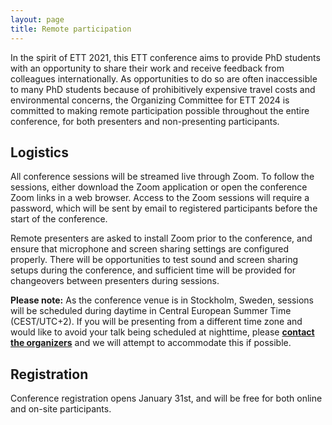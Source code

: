 ```yaml
---
layout: page
title: Remote participation
---
```


In the spirit of ETT 2021, this ETT conference aims to provide PhD students with an opportunity to share their work and receive feedback from colleagues internationally. As opportunities to do so are often inaccessible to many PhD students because of prohibitively expensive travel costs and environmental concerns, the Organizing Committee for ETT 2024 is committed to making remote participation possible throughout the entire conference, for both presenters and non-presenting participants. 

## Logistics

All conference sessions will be streamed live through Zoom. To follow the sessions, either download the Zoom application or open the conference Zoom links in a web browser. Access to the Zoom sessions will require a password, which will be sent by email to registered participants before the start of the conference.

Remote presenters are asked to install Zoom prior to the conference, and ensure that microphone and screen sharing settings are configured properly. There will be opportunities to test sound and screen sharing setups during the conference, and sufficient time will be provided for changeovers between presenters during sessions.

**Please note:** As the conference venue is in Stockholm, Sweden, sessions will be scheduled during daytime in Central European Summer Time (CEST/UTC+2). If you will be presenting from a different time zone and would like to avoid your talk being scheduled at nighttime, please [**contact the organizers**](/contact) and we will attempt to accommodate this if possible.

## Registration

Conference registration opens January 31st, and will be free for both online and on-site participants. 